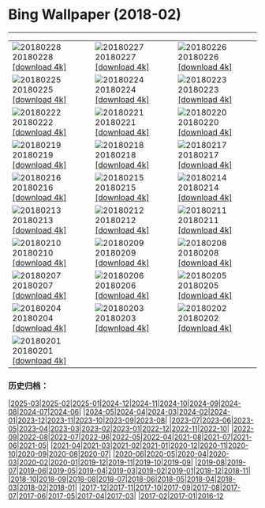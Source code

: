 # Bing Wallpaper (2018-02)
**************

<table><tr><td><img class="wallpaper" src="https://www.bing.com/az/hprichbg/rb/CactiIslaPescado_EN-US10949881363_1920x1080.jpg" alt="20180228"> 20180228 <a href="https://www.bing.com/az/hprichbg/rb/CactiIslaPescado_EN-US10949881363_UHD.jpg">[download 4k]</a></td><td><img class="wallpaper" src="https://www.bing.com/az/hprichbg/rb/ChurchillPB_EN-US9374200792_1920x1080.jpg" alt="20180227"> 20180227 <a href="https://www.bing.com/az/hprichbg/rb/ChurchillPB_EN-US9374200792_UHD.jpg">[download 4k]</a></td><td><img class="wallpaper" src="https://www.bing.com/az/hprichbg/rb/WoolBaySeadragon_EN-US12559454946_1920x1080.jpg" alt="20180226"> 20180226 <a href="https://www.bing.com/az/hprichbg/rb/WoolBaySeadragon_EN-US12559454946_UHD.jpg">[download 4k]</a></td></tr><tr><td><img class="wallpaper" src="https://www.bing.com/az/hprichbg/rb/PinnaclesHoodoos_EN-US12765255990_1920x1080.jpg" alt="20180225"> 20180225 <a href="https://www.bing.com/az/hprichbg/rb/PinnaclesHoodoos_EN-US12765255990_UHD.jpg">[download 4k]</a></td><td><img class="wallpaper" src="https://www.bing.com/az/hprichbg/rb/SwissFoxSnow_EN-US12956141356_1920x1080.jpg" alt="20180224"> 20180224 <a href="https://www.bing.com/az/hprichbg/rb/SwissFoxSnow_EN-US12956141356_UHD.jpg">[download 4k]</a></td><td><img class="wallpaper" src="https://www.bing.com/az/hprichbg/rb/CORiverDelta_EN-US10256713484_1920x1080.jpg" alt="20180223"> 20180223 <a href="https://www.bing.com/az/hprichbg/rb/CORiverDelta_EN-US10256713484_UHD.jpg">[download 4k]</a></td></tr><tr><td><img class="wallpaper" src="https://www.bing.com/az/hprichbg/rb/RomanTheatre_EN-US8544643859_1920x1080.jpg" alt="20180222"> 20180222 <a href="https://www.bing.com/az/hprichbg/rb/RomanTheatre_EN-US8544643859_UHD.jpg">[download 4k]</a></td><td><img class="wallpaper" src="https://www.bing.com/az/hprichbg/rb/InnerdalsvatnaVideo_EN-US11002526366_1920x1080.jpg" alt="20180221"> 20180221 <a href="https://www.bing.com/az/hprichbg/rb/InnerdalsvatnaVideo_EN-US11002526366_UHD.jpg">[download 4k]</a></td><td><img class="wallpaper" src="https://www.bing.com/az/hprichbg/rb/AyuttayaBuddha_EN-US8837500887_1920x1080.jpg" alt="20180220"> 20180220 <a href="https://www.bing.com/az/hprichbg/rb/AyuttayaBuddha_EN-US8837500887_UHD.jpg">[download 4k]</a></td></tr><tr><td><img class="wallpaper" src="https://www.bing.com/az/hprichbg/rb/TJMReflection_EN-US9347717372_1920x1080.jpg" alt="20180219"> 20180219 <a href="https://www.bing.com/az/hprichbg/rb/TJMReflection_EN-US9347717372_UHD.jpg">[download 4k]</a></td><td><img class="wallpaper" src="https://www.bing.com/az/hprichbg/rb/GHOwl_EN-US8360878959_1920x1080.jpg" alt="20180218"> 20180218 <a href="https://www.bing.com/az/hprichbg/rb/GHOwl_EN-US8360878959_UHD.jpg">[download 4k]</a></td><td><img class="wallpaper" src="https://www.bing.com/az/hprichbg/rb/OrangutanBaby_EN-US10532835014_1920x1080.jpg" alt="20180217"> 20180217 <a href="https://www.bing.com/az/hprichbg/rb/OrangutanBaby_EN-US10532835014_UHD.jpg">[download 4k]</a></td></tr><tr><td><img class="wallpaper" src="https://www.bing.com/az/hprichbg/rb/DragonDance_EN-US9991634736_1920x1080.jpg" alt="20180216"> 20180216 <a href="https://www.bing.com/az/hprichbg/rb/DragonDance_EN-US9991634736_UHD.jpg">[download 4k]</a></td><td><img class="wallpaper" src="https://www.bing.com/az/hprichbg/rb/HeadlampsVantage_EN-US11539919365_1920x1080.jpg" alt="20180215"> 20180215 <a href="https://www.bing.com/az/hprichbg/rb/HeadlampsVantage_EN-US11539919365_UHD.jpg">[download 4k]</a></td><td><img class="wallpaper" src="https://www.bing.com/az/hprichbg/rb/AgricultureHeart_EN-US11072776280_1920x1080.jpg" alt="20180214"> 20180214 <a href="https://www.bing.com/az/hprichbg/rb/AgricultureHeart_EN-US11072776280_UHD.jpg">[download 4k]</a></td></tr><tr><td><img class="wallpaper" src="https://www.bing.com/az/hprichbg/rb/PreservationHallStage_EN-US8992559975_1920x1080.jpg" alt="20180213"> 20180213 <a href="https://www.bing.com/az/hprichbg/rb/PreservationHallStage_EN-US8992559975_UHD.jpg">[download 4k]</a></td><td><img class="wallpaper" src="https://www.bing.com/az/hprichbg/rb/ContemplativeCourt_EN-US9045302820_1920x1080.jpg" alt="20180212"> 20180212 <a href="https://www.bing.com/az/hprichbg/rb/ContemplativeCourt_EN-US9045302820_UHD.jpg">[download 4k]</a></td><td><img class="wallpaper" src="https://www.bing.com/az/hprichbg/rb/TeRewaRewa_EN-US9716852261_1920x1080.jpg" alt="20180211"> 20180211 <a href="https://www.bing.com/az/hprichbg/rb/TeRewaRewa_EN-US9716852261_UHD.jpg">[download 4k]</a></td></tr><tr><td><img class="wallpaper" src="https://www.bing.com/az/hprichbg/rb/BonifacioCorsica_EN-US12600195218_1920x1080.jpg" alt="20180210"> 20180210 <a href="https://www.bing.com/az/hprichbg/rb/BonifacioCorsica_EN-US12600195218_UHD.jpg">[download 4k]</a></td><td><img class="wallpaper" src="https://www.bing.com/az/hprichbg/rb/OlySpeedSkate_EN-US8336124050_1920x1080.jpg" alt="20180209"> 20180209 <a href="https://www.bing.com/az/hprichbg/rb/OlySpeedSkate_EN-US8336124050_UHD.jpg">[download 4k]</a></td><td><img class="wallpaper" src="https://www.bing.com/az/hprichbg/rb/SaltMountains_EN-US13132607165_1920x1080.jpg" alt="20180208"> 20180208 <a href="https://www.bing.com/az/hprichbg/rb/SaltMountains_EN-US13132607165_UHD.jpg">[download 4k]</a></td></tr><tr><td><img class="wallpaper" src="https://www.bing.com/az/hprichbg/rb/KelpiesFalkirk_EN-US8885510040_1920x1080.jpg" alt="20180207"> 20180207 <a href="https://www.bing.com/az/hprichbg/rb/KelpiesFalkirk_EN-US8885510040_UHD.jpg">[download 4k]</a></td><td><img class="wallpaper" src="https://www.bing.com/az/hprichbg/rb/CumberlandIsland_EN-US10182990410_1920x1080.jpg" alt="20180206"> 20180206 <a href="https://www.bing.com/az/hprichbg/rb/CumberlandIsland_EN-US10182990410_UHD.jpg">[download 4k]</a></td><td><img class="wallpaper" src="https://www.bing.com/az/hprichbg/rb/StormySeas_EN-US9331975024_1920x1080.jpg" alt="20180205"> 20180205 <a href="https://www.bing.com/az/hprichbg/rb/StormySeas_EN-US9331975024_UHD.jpg">[download 4k]</a></td></tr><tr><td><img class="wallpaper" src="https://www.bing.com/az/hprichbg/rb/KoriBustard_EN-US8843828523_1920x1080.jpg" alt="20180204"> 20180204 <a href="https://www.bing.com/az/hprichbg/rb/KoriBustard_EN-US8843828523_UHD.jpg">[download 4k]</a></td><td><img class="wallpaper" src="https://www.bing.com/az/hprichbg/rb/UrbinoRooftops_EN-US10329807146_1920x1080.jpg" alt="20180203"> 20180203 <a href="https://www.bing.com/az/hprichbg/rb/UrbinoRooftops_EN-US10329807146_UHD.jpg">[download 4k]</a></td><td><img class="wallpaper" src="https://www.bing.com/az/hprichbg/rb/AustrianAlpineMarmots_EN-US9655226026_1920x1080.jpg" alt="20180202"> 20180202 <a href="https://www.bing.com/az/hprichbg/rb/AustrianAlpineMarmots_EN-US9655226026_UHD.jpg">[download 4k]</a></td></tr><tr><td><img class="wallpaper" src="https://www.bing.com/az/hprichbg/rb/StubenamAlberg_EN-US7684816211_1920x1080.jpg" alt="20180201"> 20180201 <a href="https://www.bing.com/az/hprichbg/rb/StubenamAlberg_EN-US7684816211_UHD.jpg">[download 4k]</a></td><td></td><td></td></tr></table>

### 历史归档：

|[2025-03](/../2025-03/2025-03.md)|[2025-02](/../2025-02/2025-02.md)|[2025-01](/../2025-01/2025-01.md)|[2024-12](/../2024-12/2024-12.md)|[2024-11](/../2024-11/2024-11.md)|[2024-10](/../2024-10/2024-10.md)|[2024-09](/../2024-09/2024-09.md)|[2024-08](/../2024-08/2024-08.md)|[2024-07](/../2024-07/2024-07.md)|[2024-06](/../2024-06/2024-06.md)|
|[2024-05](/../2024-05/2024-05.md)|[2024-04](/../2024-04/2024-04.md)|[2024-03](/../2024-03/2024-03.md)|[2024-02](/../2024-02/2024-02.md)|[2024-01](/../2024-01/2024-01.md)|[2023-12](/../2023-12/2023-12.md)|[2023-11](/../2023-11/2023-11.md)|[2023-10](/../2023-10/2023-10.md)|[2023-09](/../2023-09/2023-09.md)|[2023-08](/../2023-08/2023-08.md)|
|[2023-07](/../2023-07/2023-07.md)|[2023-06](/../2023-06/2023-06.md)|[2023-05](/../2023-05/2023-05.md)|[2023-04](/../2023-04/2023-04.md)|[2023-03](/../2023-03/2023-03.md)|[2023-02](/../2023-02/2023-02.md)|[2023-01](/../2023-01/2023-01.md)|[2022-12](/../2022-12/2022-12.md)|[2022-11](/../2022-11/2022-11.md)|[2022-10](/../2022-10/2022-10.md)|
|[2022-09](/../2022-09/2022-09.md)|[2022-08](/../2022-08/2022-08.md)|[2022-07](/../2022-07/2022-07.md)|[2022-06](/../2022-06/2022-06.md)|[2022-05](/../2022-05/2022-05.md)|[2022-04](/../2022-04/2022-04.md)|[2021-08](/../2021-08/2021-08.md)|[2021-07](/../2021-07/2021-07.md)|[2021-06](/../2021-06/2021-06.md)|[2021-05](/../2021-05/2021-05.md)|
|[2021-04](/../2021-04/2021-04.md)|[2021-03](/../2021-03/2021-03.md)|[2021-02](/../2021-02/2021-02.md)|[2021-01](/../2021-01/2021-01.md)|[2020-12](/../2020-12/2020-12.md)|[2020-11](/../2020-11/2020-11.md)|[2020-10](/../2020-10/2020-10.md)|[2020-09](/../2020-09/2020-09.md)|[2020-08](/../2020-08/2020-08.md)|[2020-07](/../2020-07/2020-07.md)|
|[2020-06](/../2020-06/2020-06.md)|[2020-05](/../2020-05/2020-05.md)|[2020-04](/../2020-04/2020-04.md)|[2020-03](/../2020-03/2020-03.md)|[2020-02](/../2020-02/2020-02.md)|[2020-01](/../2020-01/2020-01.md)|[2019-12](/../2019-12/2019-12.md)|[2019-11](/../2019-11/2019-11.md)|[2019-10](/../2019-10/2019-10.md)|[2019-09](/../2019-09/2019-09.md)|
|[2019-08](/../2019-08/2019-08.md)|[2019-07](/../2019-07/2019-07.md)|[2019-06](/../2019-06/2019-06.md)|[2019-05](/../2019-05/2019-05.md)|[2019-04](/../2019-04/2019-04.md)|[2019-03](/../2019-03/2019-03.md)|[2019-02](/../2019-02/2019-02.md)|[2019-01](/../2019-01/2019-01.md)|[2018-12](/../2018-12/2018-12.md)|[2018-11](/../2018-11/2018-11.md)|
|[2018-10](/../2018-10/2018-10.md)|[2018-09](/../2018-09/2018-09.md)|[2018-08](/../2018-08/2018-08.md)|[2018-07](/../2018-07/2018-07.md)|[2018-06](/../2018-06/2018-06.md)|[2018-05](/../2018-05/2018-05.md)|[2018-04](/../2018-04/2018-04.md)|[2018-03](/../2018-03/2018-03.md)|[2018-02](/2018-02.md)|[2018-01](/../2018-01/2018-01.md)|
|[2017-12](/../2017-12/2017-12.md)|[2017-11](/../2017-11/2017-11.md)|[2017-10](/../2017-10/2017-10.md)|[2017-09](/../2017-09/2017-09.md)|[2017-08](/../2017-08/2017-08.md)|[2017-07](/../2017-07/2017-07.md)|[2017-06](/../2017-06/2017-06.md)|[2017-05](/../2017-05/2017-05.md)|[2017-04](/../2017-04/2017-04.md)|[2017-03](/../2017-03/2017-03.md)|
|[2017-02](/../2017-02/2017-02.md)|[2017-01](/../2017-01/2017-01.md)|[2016-12](/../2016-12/2016-12.md)